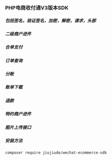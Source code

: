 ### PHP电商收付通V3版本SDK

##### 包括签名，验证签名，加密，解密，请求，头部

##### 二级商户进件

##### 合单支付

##### 订单查询

##### 分账

##### 账单下载

##### 退款

##### 特约商户进件

##### 图片上传接口

##### 安装方法

    composer require jiujiude/wechat-ecommerce-sdk

